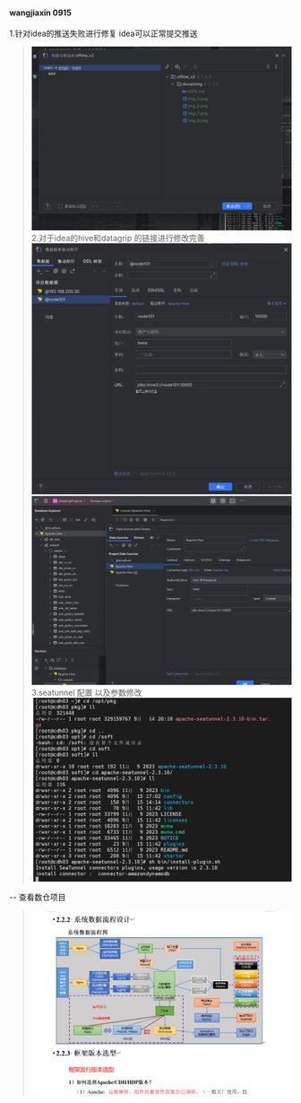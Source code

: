 #### wangjiaxin 0915
1.针对idea的推送失败进行修复 idea可以正常提交推送
>![img_9.png](img_9.png)
2.对于idea的hive和datagrip 的链接进行修改完善
>![img_6.png](img_6.png)
>![img_7.png](img_7.png)
3.seatunnel 配置 以及参数修改
>![img_5.png](img_5.png)

-- 查看数仓项目 
>![img_8.png](img_8.png)